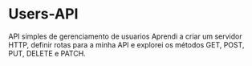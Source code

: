 # Users-API
API simples de gerenciamento de usuarios
Aprendi a criar um servidor HTTP, definir rotas para a minha API e explorei os métodos GET, POST, PUT, DELETE e PATCH.
